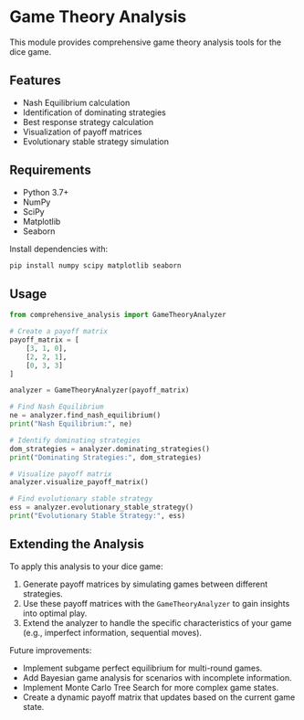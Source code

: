 # Game Theory Analysis

This module provides comprehensive game theory analysis tools for the dice game.

## Features

- Nash Equilibrium calculation
- Identification of dominating strategies
- Best response strategy calculation
- Visualization of payoff matrices
- Evolutionary stable strategy simulation

## Requirements

- Python 3.7+
- NumPy
- SciPy
- Matplotlib
- Seaborn

Install dependencies with:

```bash
pip install numpy scipy matplotlib seaborn
```

## Usage

```python
from comprehensive_analysis import GameTheoryAnalyzer

# Create a payoff matrix
payoff_matrix = [
    [3, 1, 0],
    [2, 2, 1],
    [0, 3, 3]
]

analyzer = GameTheoryAnalyzer(payoff_matrix)

# Find Nash Equilibrium
ne = analyzer.find_nash_equilibrium()
print("Nash Equilibrium:", ne)

# Identify dominating strategies
dom_strategies = analyzer.dominating_strategies()
print("Dominating Strategies:", dom_strategies)

# Visualize payoff matrix
analyzer.visualize_payoff_matrix()

# Find evolutionary stable strategy
ess = analyzer.evolutionary_stable_strategy()
print("Evolutionary Stable Strategy:", ess)
```

## Extending the Analysis

To apply this analysis to your dice game:

1. Generate payoff matrices by simulating games between different strategies.
2. Use these payoff matrices with the `GameTheoryAnalyzer` to gain insights into optimal play.
3. Extend the analyzer to handle the specific characteristics of your game (e.g., imperfect information, sequential moves).

Future improvements:
- Implement subgame perfect equilibrium for multi-round games.
- Add Bayesian game analysis for scenarios with incomplete information.
- Implement Monte Carlo Tree Search for more complex game states.
- Create a dynamic payoff matrix that updates based on the current game state.
